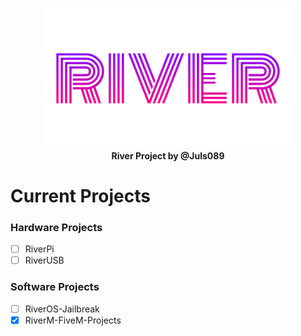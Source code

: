 <p align="center">
<img src="img/river-half.png" width="400">
  <br>
  <strong>River Project by @Juls089</strong>
</p>


# Current Projects 

### Hardware Projects
- [ ] RiverPi
- [ ] RiverUSB

### Software Projects
- [ ] RiverOS-Jailbreak
- [X] RiverM-FiveM-Projects
